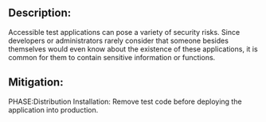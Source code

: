 ## Description:

Accessible test applications can pose a variety of security risks. Since developers or administrators rarely consider that someone besides themselves would even know about the existence of these applications, it is common for them to contain sensitive information or functions.



## Mitigation:


PHASE:Distribution Installation:
Remove test code before deploying the application into production.

